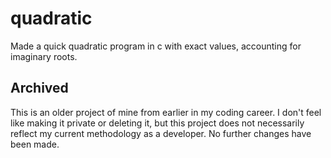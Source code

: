 # quadratic
Made a quick quadratic program in c with exact values, accounting for imaginary roots. 



## Archived ##

This is an older project of mine from earlier in my coding career. I don't feel like making it private or deleting it, but this project does not necessarily reflect my current methodology as a developer. No further changes have been made. 
